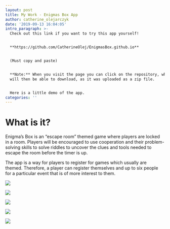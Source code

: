 ```yaml
---
layout: post
title: My Work - Enigmas Box App
author: catherine_olejarczyk
date: '2019-09-13 16:04:05'
intro_paragraph: >-
  Check out this link if you want to try this app yourself!


  **https://github.com/CatherineOlej/EnigmasBox.github.io** 


  (Must copy and paste) 


  **Note:** When you visit the page you can click on the repository, which you
  will then be able to download, as it was uploaded as a zip file.


  Here is a little demo of the app.
categories: ''
---
```

# **What is it?**

Enigma’s Box is an “escape room” themed game where players are locked in a room. Players will be encouraged to use cooperation and their problem-solving skills to solve riddles to uncover the clues and tools needed to escape the room before the timer is up. 

The app is a way for players to register for games which usually are themed. Therefore, a player can register themselves and up to six people for a particular event that is of more interest to them.

![](/assets/img/uploads/home.png)

![](/assets/img/uploads/homecontinue.png)

![](/assets/img/uploads/events.png)

![](/assets/img/uploads/reserve.png)

![](/assets/img/uploads/reservationstatus.png)
